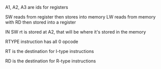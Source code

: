 
A1, A2, A3 are ids for registers


SW reads from register then stores into memory
LW reads from memory with RD then stored into a register


IN SW rt is stored at A2, that will be where it's stored in the memory


RTYPE instruction has all 0 opcode

RT is the destination for I-type instructions

RD is the destination for R-type instructions